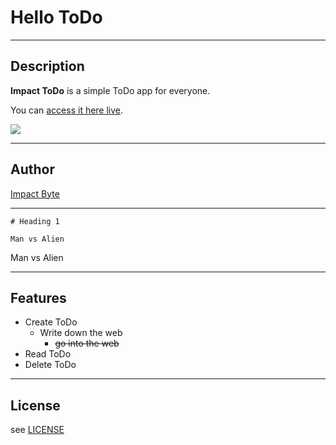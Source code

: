 # Hello ToDo

* * *

## Description

**Impact ToDo** is a simple ToDo app for everyone.

You can [access it here live](https://impactodo.netlify.com).

[![](./images/htdscreenshot1.png)](https://impactbyte.com)

* * *

## Author

[Impact Byte](https://impactbyte.com)

* * *

    # Heading 1

    Man vs Alien

Man vs Alien

* * *

## Features

-   Create ToDo
    -   Write down the web
        -   ~~go into the web~~
-   Read ToDo
-   Delete ToDo

* * *

## License

see [LICENSE](./LICENSE.md)
